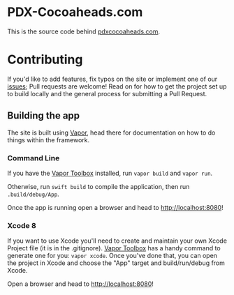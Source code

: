 # PDX-Cocoaheads.com

This is the source code behind [pdxcocoaheads.com](http://pdxcocoaheads.com).

# Contributing

If you'd like to add features, fix typos on the site or implement one of our [issues](https://github.com/pdx-cocoaheads/pdxcocoaheads.com/issues); Pull requests are welcome! Read on for how to get the project set up to build locally and the general process for submitting a Pull Request.

## Building the app

The site is built using [Vapor](https://github.com/qutheory/vapor), head there for documentation on how to do things within the framework.

### Command Line

If you have the [Vapor Toolbox](https://github.com/qutheory/vapor-toolbox) installed, run `vapor build` and `vapor run`.

Otherwise, run `swift build` to compile the application, then run `.build/debug/App`.

Once the app is running open a browser and head to [http://localhost:8080](http://localhost:8080)!

### Xcode 8

If you want to use Xcode you'll need to create and maintain your own Xcode Project file (it is in the .gitignore). [Vapor Toolbox](https://github.com/qutheory/vapor-toolbox) has a handy command to generate one for you: `vapor xcode`. Once you've done that, you can open the project in Xcode and choose the "App" target and build/run/debug from Xcode.

Open a browser and head to [http://localhost:8080](http://localhost:8080)!
